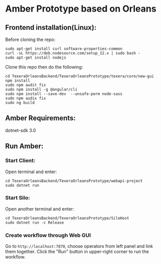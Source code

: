 # Amber Prototype based on Orleans

## Frontend installation(Linux): 
Before cloning the repo:
```
sudo apt-get install curl software-properties-common
curl -sL https://deb.nodesource.com/setup_12.x | sudo bash -
sudo apt-get install nodejs
```
Clone this repo then do the following:
```
cd TexeraOrleansBackend/TexeraOrleansPrototype/texera/core/new-gui
npm install
sudo npm audit fix
sudo npm install -g @angular/cli
sudo npm install --save-dev  --unsafe-perm node-sass
sudo npm audix fix
sudo ng build
```

## Amber Requirements:
dotnet-sdk 3.0

## Run Amber:
### Start Client:
Open terminal and enter:
```
cd TexeraOrleansBackend/TexeraOrleansPrototype/webapi-project
sudo dotnet run
```
### Start Silo:
Open another terminal and enter:
```
cd TexeraOrleansBackend/TexeraOrleansPrototype/SiloHost
sudo dotnet run -c Release
```
### Create workflow through Web GUI
Go to `http://localhost:7070`, choose operators from left panel and link them together. Click the "Run" button in upper-right corner to  run the workflow. 



